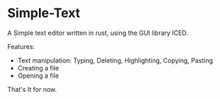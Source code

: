 # Simple-Text
A Simple text editor written in rust, using the GUI library ICED.

Features:

- Text manipulation: Typing, Deleting, Highlighting, Copying, Pasting
- Creating a file
- Opening a file

That's It for now.
